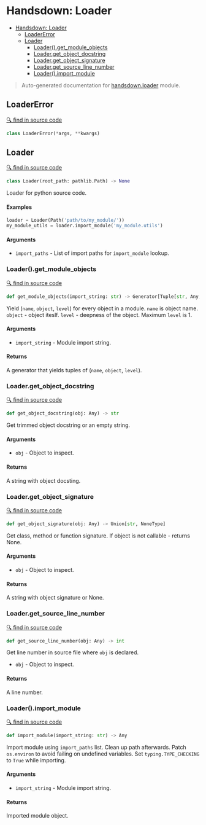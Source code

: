 # Handsdown: Loader

- [Handsdown: Loader](#handsdown-loader)
  - [LoaderError](#loadererror)
  - [Loader](#loader)
    - [Loader().get_module_objects](#loaderget_module_objects)
    - [Loader.get_object_docstring](#loaderget_object_docstring)
    - [Loader.get_object_signature](#loaderget_object_signature)
    - [Loader.get_source_line_number](#loaderget_source_line_number)
    - [Loader().import_module](#loaderimport_module)

> Auto-generated documentation for [handsdown.loader](../handsdown/loader.py) module.

## LoaderError

[🔍 find in source code](../handsdown/loader.py#L16)

```python
class LoaderError(*args, **kwargs)
```
## Loader

[🔍 find in source code](../handsdown/loader.py#L20)

```python
class Loader(root_path: pathlib.Path) -> None
```
Loader for python source code.

#### Examples


```python
loader = Loader(Path('path/to/my_module/'))
my_module_utils = loader.import_module('my_module.utils')
```

#### Arguments

- `import_paths` - List of import paths for `import_module` lookup.

### Loader().get_module_objects

[🔍 find in source code](../handsdown/loader.py#L149)

```python
def get_module_objects(import_string: str) -> Generator[Tuple[str, Any, int], NoneType, NoneType]
```
Yield (`name`, `object`, `level`) for every object in a module. `name` is object name.
`object` - object iteslf. `level` - deepness of the object. Maximum `level` is 1.

#### Arguments

- `import_string` - Module import string.

#### Returns

A generator that yields tuples of (`name`, `object`, `level`).

### Loader.get_object_docstring

[🔍 find in source code](../handsdown/loader.py#L74)

```python
def get_object_docstring(obj: Any) -> str
```
Get trimmed object docstring or an empty string.

#### Arguments

- `obj` - Object to inspect.

#### Returns

A string with object docsting.

### Loader.get_object_signature

[🔍 find in source code](../handsdown/loader.py#L57)

```python
def get_object_signature(obj: Any) -> Union[str, NoneType]
```
Get class, method or function signature. If object is not callable -
returns None.

#### Arguments

- `obj` - Object to inspect.

#### Returns

A string with object signature or None.

### Loader.get_source_line_number

[🔍 find in source code](../handsdown/loader.py#L203)

```python
def get_source_line_number(obj: Any) -> int
```
Get line number in source file where `obj` is declared.

- `obj` - Object to inspect.

#### Returns

A line number.

### Loader().import_module

[🔍 find in source code](../handsdown/loader.py#L87)

```python
def import_module(import_string: str) -> Any
```
Import module using `import_paths` list. Clean up path afterwards.
Patch `os.environ` to avoid failing on undefined variables.
Set `typing.TYPE_CHECKING` to `True` while importing.

#### Arguments

- `import_string` - Module import string.

#### Returns

Imported module object.
